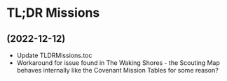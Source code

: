 # TL;DR Missions

##  (2022-12-12)
 

- Update TLDRMissions.toc  
- Workaround for issue found in The Waking Shores - the Scouting Map behaves internally like the Covenant Mission Tables for some reason?  
